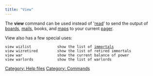 ```yaml
---
title: "View"
---
```


The **view** command can be used instead of '[read](read "wikilink")' to
send the output of [boards](board "wikilink"), [mails](mail "wikilink"),
books, and [maps](map "wikilink") to your current
[pager](pager "wikilink").

View also has a few special uses:

`view wizlist            show the list of `[`immortals`](Ainur "wikilink")
`view wizretired         show the list of retired immortals`
`view war                show the current balance of power`
`view warlords           show the list of warlords`

[Category: Help files](Category:_Help_files "wikilink") [Category:
Commands](Category:_Commands "wikilink")